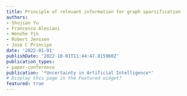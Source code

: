 ```yaml
---
title: Principle of relevant information for graph sparsification
authors:
- Shujian Yu
- Francesco Alesiani
- Wenzhe Yin
- Robert Jenssen
- Jose C Principe
date: '2022-01-01'
publishDate: '2022-10-01T11:44:47.815960Z'
publication_types:
- paper-conference
publication: '*Uncertainty in Artificial Intelligence*'
# Display this page in the Featured widget?
featured: true
---
```

